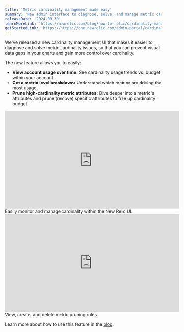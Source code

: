```yaml
---
title: 'Metric cardinality management made easy'
summary: 'New admin interface to diagnose, solve, and manage metric cardinality issues.'
releaseDate: '2024-09-30'
learnMoreLink: 'https://newrelic.com/blog/how-to-relic/cardinality-management' 
getStartedLink: 'https://https://one.newrelic.com/admin-portal/cardinality-management/home?'
---
```


We've released a new cardinality management UI that makes it easier to diagnose and solve metric cardinality issues, so that you can prevent visual data gaps in your charts and gain more control over cardinality. 

The new feature allows you to easily:
- **View account usage over time:** See cardinality usage trends vs. budget within your account.
- **Get a metric level breakdown:** Understand which metrics are driving the most usage.
- **Prune high-cardinality metric attributes:** Dive deeper into a metric's attributes and prune (remove) specific attributes to free up cardinality budget.

<iframe width="560" height="315" src="https://fast.wistia.net/embed/iframe/l6598acssy" frameborder="0" allow="accelerometer; autoplay; clipboard-write; encrypted-media; gyroscope; picture-in-picture" allowfullscreen></iframe>
<figcaption>Easily monitor and manage cardinality within the New Relic UI. </figcaption>

<iframe width="560" height="315" src="https://fast.wistia.net/embed/iframe/oyj74483st" frameborder="0" allow="accelerometer; autoplay; clipboard-write; encrypted-media; gyroscope; picture-in-picture" allowfullscreen></iframe>
<figcaption>View, create, and delete metric pruning rules.</figcaption>

Learn more about how to use this feature in the [blog](https://newrelic.com/blog/how-to-relic/cardinality-management).
